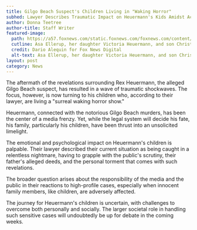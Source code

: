```yaml
---
title: Gilgo Beach Suspect's Children Living in "Waking Horror"
subhed: Lawyer Describes Traumatic Impact on Heuermann's Kids Amidst Accusations
author: Donna Teetree
author-title: Staff Writer
featured-image: 
  path: https://a57.foxnews.com/static.foxnews.com/foxnews.com/content/uploads/2023/07/640/320/Rex-Heuermann-Long-Island-Gilgo-Beach_37.jpg?ve=1&tl=1
  cutline: Asa Ellerup, her daughter Victoria Heuermann, and son Christopher Sheridan walk through a parking lot in Atlantic City
  credit: Dario Alequin for Fox News Digital 
  alt-text: Asa Ellerup, her daughter Victoria Heuermann, and son Christopher Sheridan walk through a parking lot in Atlantic City
layout: post
category: News
---
```


The aftermath of the revelations surrounding Rex Heuermann, the alleged Gilgo Beach suspect, has resulted in a wave of traumatic shockwaves. The focus, however, is now turning to his children who, according to their lawyer, are living a "surreal waking horror show."

Heuermann, connected with the notorious Gilgo Beach murders, has been the center of a media frenzy. Yet, while the legal system will decide his fate, his family, particularly his children, have been thrust into an unsolicited limelight.

The emotional and psychological impact on Heuermann's children is palpable. Their lawyer described their current situation as being caught in a relentless nightmare, having to grapple with the public's scrutiny, their father's alleged deeds, and the personal torment that comes with such revelations.

The broader question arises about the responsibility of the media and the public in their reactions to high-profile cases, especially when innocent family members, like children, are adversely affected.

The journey for Heuermann's children is uncertain, with challenges to overcome both personally and socially. The larger societal role in handling such sensitive cases will undoubtedly be up for debate in the coming weeks.

